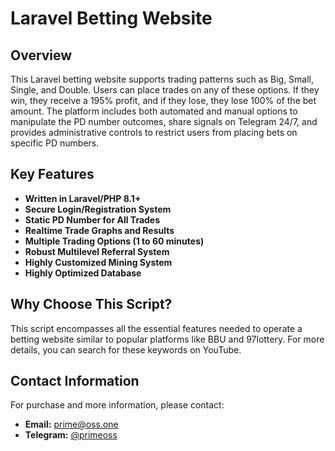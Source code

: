 # Laravel Betting Website

## Overview

This Laravel betting website supports trading patterns such as Big, Small, Single, and Double. Users can place trades on any of these options. If they win, they receive a 195% profit, and if they lose, they lose 100% of the bet amount. The platform includes both automated and manual options to manipulate the PD number outcomes, share signals on Telegram 24/7, and provides administrative controls to restrict users from placing bets on specific PD numbers.

## Key Features

- **Written in Laravel/PHP 8.1+**
- **Secure Login/Registration System**
- **Static PD Number for All Trades**
- **Realtime Trade Graphs and Results**
- **Multiple Trading Options (1 to 60 minutes)**
- **Robust Multilevel Referral System**
- **Highly Customized Mining System**
- **Highly Optimized Database**

## Why Choose This Script?

This script encompasses all the essential features needed to operate a betting website similar to popular platforms like BBU and 97lottery. For more details, you can search for these keywords on YouTube.

## Contact Information

For purchase and more information, please contact:

- **Email:** [prime@oss.one](mailto:prime@oss.one)
- **Telegram:** [@primeoss](https://t.me/primeoss)
